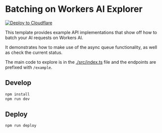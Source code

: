 # Batching on Workers AI Explorer

[![Deploy to Cloudflare](https://deploy.workers.cloudflare.com/button)](https://deploy.workers.cloudflare.com/?url=https://github.com/craigsdennis/batch-please-workers-ai)

<!-- dash-content-start -->
This template provides example API implementations that show off how to batch your AI requests on Workers AI.

It demonstrates how to make use of the async queue functionality, as well as check the current status.

The main code to explore is in the [./src/index.ts](./src/index.ts) file and the endpoints are prefixed with `/example`.
<!-- dash-content-end -->


## Develop

```bash
npm install
npm run dev
```

## Deploy

```bash
npm run deploy
```
